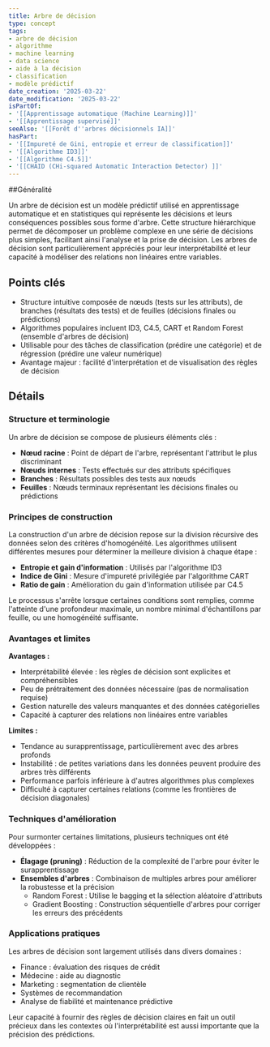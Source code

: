 ```yaml
---
title: Arbre de décision
type: concept
tags:
- arbre de décision
- algorithme
- machine learning
- data science
- aide à la décision
- classification
- modèle prédictif
date_creation: '2025-03-22'
date_modification: '2025-03-22'
isPartOf:
- '[[Apprentissage automatique (Machine Learning)]]'
- '[[Apprentissage supervisé]]'
seeAlso: '[[Forêt d''arbres décisionnels IA]]'
hasPart:
- '[[Impureté de Gini, entropie et erreur de classification]]'
- '[[Algorithme ID3]]'
- '[[Algorithme C4.5]]'
- '[[CHAID (CHi-squared Automatic Interaction Detector) ]]'
---
```

##Généralité

Un arbre de décision est un modèle prédictif utilisé en apprentissage automatique et en statistiques qui représente les décisions et leurs conséquences possibles sous forme d'arbre. Cette structure hiérarchique permet de décomposer un problème complexe en une série de décisions plus simples, facilitant ainsi l'analyse et la prise de décision. Les arbres de décision sont particulièrement appréciés pour leur interprétabilité et leur capacité à modéliser des relations non linéaires entre variables.

## Points clés

- Structure intuitive composée de nœuds (tests sur les attributs), de branches (résultats des tests) et de feuilles (décisions finales ou prédictions)
- Algorithmes populaires incluent ID3, C4.5, CART et Random Forest (ensemble d'arbres de décision)
- Utilisable pour des tâches de classification (prédire une catégorie) et de régression (prédire une valeur numérique)
- Avantage majeur : facilité d'interprétation et de visualisation des règles de décision

## Détails

### Structure et terminologie

Un arbre de décision se compose de plusieurs éléments clés :
- **Nœud racine** : Point de départ de l'arbre, représentant l'attribut le plus discriminant
- **Nœuds internes** : Tests effectués sur des attributs spécifiques
- **Branches** : Résultats possibles des tests aux nœuds
- **Feuilles** : Nœuds terminaux représentant les décisions finales ou prédictions

### Principes de construction

La construction d'un arbre de décision repose sur la division récursive des données selon des critères d'homogénéité. Les algorithmes utilisent différentes mesures pour déterminer la meilleure division à chaque étape :
- **Entropie et gain d'information** : Utilisés par l'algorithme ID3
- **Indice de Gini** : Mesure d'impureté privilégiée par l'algorithme CART
- **Ratio de gain** : Amélioration du gain d'information utilisée par C4.5

Le processus s'arrête lorsque certaines conditions sont remplies, comme l'atteinte d'une profondeur maximale, un nombre minimal d'échantillons par feuille, ou une homogénéité suffisante.

### Avantages et limites

**Avantages :**
- Interprétabilité élevée : les règles de décision sont explicites et compréhensibles
- Peu de prétraitement des données nécessaire (pas de normalisation requise)
- Gestion naturelle des valeurs manquantes et des données catégorielles
- Capacité à capturer des relations non linéaires entre variables

**Limites :**
- Tendance au surapprentissage, particulièrement avec des arbres profonds
- Instabilité : de petites variations dans les données peuvent produire des arbres très différents
- Performance parfois inférieure à d'autres algorithmes plus complexes
- Difficulté à capturer certaines relations (comme les frontières de décision diagonales)

### Techniques d'amélioration

Pour surmonter certaines limitations, plusieurs techniques ont été développées :
- **Élagage (pruning)** : Réduction de la complexité de l'arbre pour éviter le surapprentissage
- **Ensembles d'arbres** : Combinaison de multiples arbres pour améliorer la robustesse et la précision
  - Random Forest : Utilise le bagging et la sélection aléatoire d'attributs
  - Gradient Boosting : Construction séquentielle d'arbres pour corriger les erreurs des précédents

### Applications pratiques

Les arbres de décision sont largement utilisés dans divers domaines :
- Finance : évaluation des risques de crédit
- Médecine : aide au diagnostic
- Marketing : segmentation de clientèle
- Systèmes de recommandation
- Analyse de fiabilité et maintenance prédictive

Leur capacité à fournir des règles de décision claires en fait un outil précieux dans les contextes où l'interprétabilité est aussi importante que la précision des prédictions.